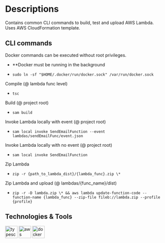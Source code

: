 # Descriptions
Contains common CLI commands to build, test and upload AWS Lambda. <br />
Uses AWS CloudFormation template.

## CLI commands
Docker commands can be executed without root privileges.<br/>
  - **Docker must be running in the background<br/>
  - ```
    sudo ln -sf "$HOME/.docker/run/docker.sock" /var/run/docker.sock
    ```

Compile (@ lambda func level) <br/>
- ```
  tsc
  ```

Build (@ project root) <br/>
  - ```
    sam build
    ```

Invoke Lambda locally with event (@ project root) <br/>
  - ```
    sam local invoke SendEmailFunction --event lambdas/sendEmailFunc/event.json
    ```

Invoke Lambda locally with no event (@ project root) <br/>
  - ```
    sam local invoke SendEmailFunction
    ```

Zip Lambda <br/>
  - ```
    zip -r {path_to_lambda_dist}/{lambda_func}.zip \*
    ```

Zip Lambda and upload (@ lambdas/{func_name}/dist) <br/>
  - ```
    zip -r -D lambda.zip \* && aws lambda update-function-code --function-name {lambda_func} --zip-file fileb://lambda.zip --profile {profile}
    ```

## Technologies & Tools
<p>
  <a
    href="https://www.typescriptlang.org/"
    target="_blank"
    rel="noreferrer"
    style="text-decoration:none"
  >
    <img
      src="https://raw.githubusercontent.com/devicons/devicon/master/icons/typescript/typescript-original.svg"
      alt="typescript"
      width="40"
      height="40"
    /></a>
  <a href="https://aws.amazon.com/" target="_blank" rel="noreferrer">
    <img
      src="https://cdn.jsdelivr.net/gh/devicons/devicon/icons/amazonwebservices/amazonwebservices-plain-wordmark.svg"
      alt="aws"
      width="40"
      height="40"
    /></a>
  <a href="https://www.docker.com/" target="_blank" rel="noreferrer">
    <img
      src="https://cdn.jsdelivr.net/gh/devicons/devicon/icons/docker/docker-plain-wordmark.svg"
      alt="docker"
      width="40"
      height="40"
    /></a>

</p>
